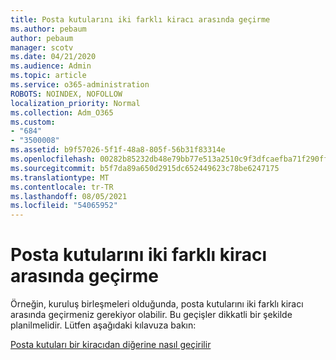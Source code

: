 ```yaml
---
title: Posta kutularını iki farklı kiracı arasında geçirme
ms.author: pebaum
author: pebaum
manager: scotv
ms.date: 04/21/2020
ms.audience: Admin
ms.topic: article
ms.service: o365-administration
ROBOTS: NOINDEX, NOFOLLOW
localization_priority: Normal
ms.collection: Adm_O365
ms.custom:
- "684"
- "3500008"
ms.assetid: b9f57026-5f1f-48a8-805f-56b31f83314e
ms.openlocfilehash: 00282b85232db48e79bb77e513a2510c9f3dfcaefba71f290ff9fbfe98b98673
ms.sourcegitcommit: b5f7da89a650d2915dc652449623c78be6247175
ms.translationtype: MT
ms.contentlocale: tr-TR
ms.lasthandoff: 08/05/2021
ms.locfileid: "54065952"
---
```

# <a name="migrate-mailboxes-between-two-different-tenants"></a>Posta kutularını iki farklı kiracı arasında geçirme

Örneğin, kuruluş birleşmeleri olduğunda, posta kutularını iki farklı kiracı arasında geçirmeniz gerekiyor olabilir. Bu geçişler dikkatli bir şekilde planilmelidir. Lütfen aşağıdaki kılavuza bakın:
  
[Posta kutuları bir kiracıdan diğerine nasıl geçirilir](https://docs.microsoft.com/Exchange/mailbox-migration/migrate-mailboxes-across-tenants)
  